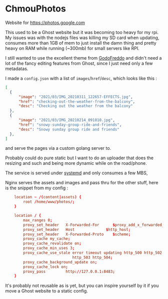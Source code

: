 # ChmouPhotos

Website for <https://photos.google.com>

This used to be a Ghost website but it was becoming too heavy for my rpi. My
issues was with the nodejs files was killing my SD card when updating, consumes
more than 1GB of mem to just install the damn thing and pretty heavy on RAM
while running (~300mb) for small servers like RPI.

I still wanted to use the excellent theme from
[GodoFreddo](https://godofredo.ninja) and didn't need a lot of the fancy
editing features from Ghost, since I just need only a few metadatas.

I made a `config.json` with a list of `images`/`href`/`desc`, which looks like
this :

```json
[
  {
      "image": "2021/03/IMG_20210311_122657-EFFECTS.jpg",
      "href": "checking-out-the-weather-from-the-balcony",
      "desc": "Checking out the weather from the balcony"
  },
  {
      "image": "2021/03/IMG_20210214_091010.jpg",
      "href": "snowy-sunday-group-ride-and-friends",
      "desc": "Snowy sunday group ride and friends"
  },
]
```

and serve the pages via a custom golang server to.

Probably could do pure static but I want to do an uploader that does the
resizing and such and being more dynamic while on the road/phone.

The service is served under [systemd](./systemd/chmouphoto.service) and only
consumes a few MBS,

Nginx serves the assets and images and pass thru for the other stuff, here is
the snippet from my config :

```conf
    location ~ /(content|assets) {
        root /home/www/photos/;
    }

    location / {
        max_ranges 0;
        proxy_set_header   X-Forwarded-For      $proxy_add_x_forwarded_for;
        proxy_set_header   Host              $http_host;
        proxy_set_header   X-Forwarded-Proto    $scheme;
        proxy_cache my_cache;
        proxy_cache_revalidate on;
        proxy_cache_min_uses 3;
        proxy_cache_use_stale error timeout updating http_500 http_502
                              http_503 http_504;
        proxy_cache_background_update on;
        proxy_cache_lock on;
        proxy_pass         http://127.0.0.1:8483;
    }
```

It's probably not reusable as is yet, but you can inspire yourself by it if you
move a Ghost website to a static config.


